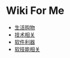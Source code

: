 # Wiki For Me

- [生活购物](https://github.com/Michael728/awesome-wiki-for-me/tree/master/Life)
- [技术相关](https://github.com/Michael728/awesome-wiki-for-me/tree/master/Tech)
- [软件利器](https://github.com/Michael728/awesome-wiki-for-me/tree/master/Tools)
- [软技能相关](https://github.com/Michael728/awesome-wiki-for-me/tree/master/SoftSkills)